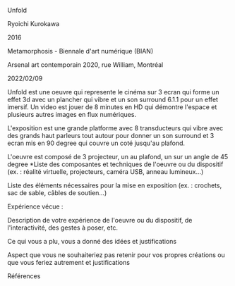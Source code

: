 Unfold

Ryoichi Kurokawa

2016

Metamorphosis - Biennale d'art numérique (BIAN)

Arsenal art contemporain 2020, rue William, Montréal

2022/02/09

Unfold est une oeuvre qui represente le cinéma sur 3 ecran qui forme un effet 3d avec un plancher qui vibre et un son surround 6.1.1 pour un effet imersif. Un video est jouer de 8 minutes en HD qui démontre l'espace et plusieurs autres images en flux numériques.

L'exposition est une grande platforme avec 8 transducteurs qui vibre avec des grands haut parleurs tout autour pour donner un son surround et 3 ecran mis en 90 degree qui couvre un coté jusqu'au plafond.

L'oeuvre est composé de 3 projecteur, un au plafond, un sur un angle de 45 degree 
*Liste des composantes et techniques de l'oeuvre ou du dispositif (ex. : réalité virtuelle, projecteurs, caméra USB, anneau lumineux...)

Liste des éléments nécessaires pour la mise en exposition (ex. : crochets, sac de sable, câbles de soutien...)

Expérience vécue :

Description de votre expérience de l'oeuvre ou du dispositif, de l'interactivité, des gestes à poser, etc.

Ce qui vous a plu, vous a donné des idées et justifications

Aspect que vous ne souhaiteriez pas retenir pour vos propres créations ou que vous feriez autrement et justifications

Références

